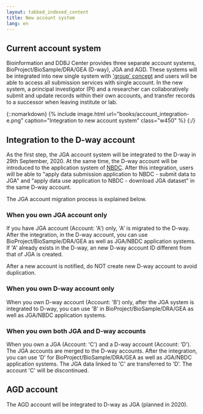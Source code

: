 ```yaml
---
layout: tabbed_indexed_content
title: New account system
lang: en
---
```


## Current account system <a name="current-account"></a>

Bioinformation and DDBJ Center provides three separate account systems,
BioProject/BioSample/DRA/GEA (D-way), JGA and AGD. These systems will be
integrated into new single system with ['group' concept](group-e.html)
and users will be able to access all submission services with single
account. In the new system, a principal investigator (PI) and a
researcher can collaboratively submit and update records within their
own accounts, and transfer records to a successor when leaving institute
or lab.

{::nomarkdown}
{% include image.html url="books/account_integration-e.png" caption="Integration to new account system" class="w450" %}
{:/}

## Integration to the D-way account<a name="migration"></a>

As the first step, the JGA account system will be integrated to the D-way in 29th September, 2020. At the same time, the D-way account will be introduced to the application system of <a href="https://humandbs.biosciencedbc.jp/en">NBDC</a>. After this integration, users will be able to "apply data submission application to NBDC - submit data to JGA" and "apply data use application to NBDC - download JGA dataset" in the same D-way account.

The JGA account migration process is explained below.

### When you own JGA account only <a name="jga-only"></a>

If you have JGA account (Account: 'A') only, 'A' is migrated to the D-way. After the integration, in the D-way account, you can use BioProject/BioSample/DRA/GEA as well as JGA/NBDC application systems. If 'A' already exists in the D-way, an new D-way account ID different from that of JGA is created.

<span class="red">After a new account is notified, do NOT
create new D-way account to avoid duplication.</span>

### When you own D-way account only <a name="dway-only"></a>

When you own D-way account (Account: 'B') only, after the JGA system is integrated to D-way, you can use 'B' in BioProject/BioSample/DRA/GEA as well as JGA/NBDC application systems.

### When you own both JGA and D-way accounts <a name="jga-and-dway"></a>

When you own a JGA (Account: 'C') and a D-way account (Account: 'D'). 
<span class="attention_text">The JGA accounts are merged to the D-way accounts.</span>
After the integration, you can use 'D' for BioProject/BioSample/DRA/GEA as well as JGA/NBDC application systems. The JGA data linked to 'C' are transferred to 'D'. The account 'C' will be discontinued.

## AGD account <a name="agd-account"></a>

The AGD account will be integrated to D-way as JGA (planned in 2020).